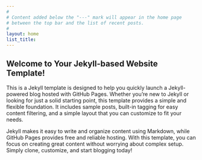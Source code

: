 ```yaml
---
#
# Content added below the "---" mark will appear in the home page
# between the top bar and the list of recent posts.
#
layout: home
list_title: 
---
```


## Welcome to Your Jekyll-based Website Template!

This is a Jekyll template is designed to help you quickly launch a Jekyll-powered blog hosted with GitHub Pages. Whether you’re new to Jekyll or looking for just a solid starting point, this template provides a simple and flexible foundation. It includes sample posts, built-in tagging for easy content filtering, and a simple layout that you can customize to fit your needs.

Jekyll makes it easy to write and organize content using Markdown, while GitHub Pages provides free and reliable hosting. With this template, you can focus on creating great content without worrying about complex setup. Simply clone, customize, and start blogging today!
